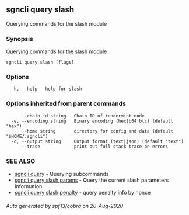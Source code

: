 ## sgncli query slash

Querying commands for the slash module

### Synopsis

Querying commands for the slash module

```
sgncli query slash [flags]
```

### Options

```
  -h, --help   help for slash
```

### Options inherited from parent commands

```
      --chain-id string   Chain ID of tendermint node
  -e, --encoding string   Binary encoding (hex|b64|btc) (default "hex")
      --home string       directory for config and data (default "$HOME/.sgncli")
  -o, --output string     Output format (text|json) (default "text")
      --trace             print out full stack trace on errors
```

### SEE ALSO

* [sgncli query](sgncli_query.md)	 - Querying subcommands
* [sgncli query slash params](sgncli_query_slash_params.md)	 - Query the current slash parameters information
* [sgncli query slash penalty](sgncli_query_slash_penalty.md)	 - query penalty info by nonce

###### Auto generated by spf13/cobra on 20-Aug-2020
